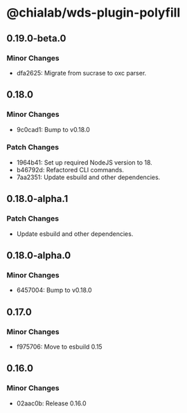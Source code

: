 # @chialab/wds-plugin-polyfill

## 0.19.0-beta.0

### Minor Changes

- dfa2625: Migrate from sucrase to oxc parser.

## 0.18.0

### Minor Changes

- 9c0cad1: Bump to v0.18.0

### Patch Changes

- 1964b41: Set up required NodeJS version to 18.
- b46792d: Refactored CLI commands.
- 7aa2351: Update esbuild and other dependencies.

## 0.18.0-alpha.1

### Patch Changes

- Update esbuild and other dependencies.

## 0.18.0-alpha.0

### Minor Changes

- 6457004: Bump to v0.18.0

## 0.17.0

### Minor Changes

- f975706: Move to esbuild 0.15

## 0.16.0

### Minor Changes

- 02aac0b: Release 0.16.0
